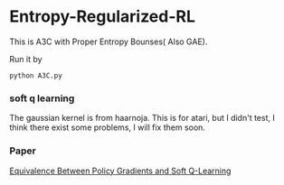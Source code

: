 # Entropy-Regularized-RL

This is A3C with Proper Entropy Bounses( Also GAE).

Run it by 
```
python A3C.py
```
### soft q learning

The gaussian kernel is from haarnoja. This is for atari, but I didn't test, I think there exist some problems, I will fix them soon.

### Paper 

[Equivalence Between Policy Gradients and Soft Q-Learning](https://arxiv.org/abs/1704.06440)
